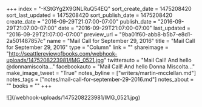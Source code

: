 +++
index = "-KStGYg2X9GNLRuQ54EQ"
sort_create_date = 1475208420
sort_last_updated = 1475208420
sort_publish_date = 1475208420
create_date = "2016-09-29T21:07:00-07:00"
publish_date = "2016-09-29T21:07:00-07:00"
date = "2016-09-29T21:07:00-07:00"
last_updated = "2016-09-29T21:07:00-07:00"
preview_url = "9ba01f60-abb8-b5b7-e8d1-2a501487857c"
name = "Mail Call for September 29, 2016"
title = "Mail Call for September 29, 2016"
type = "Column"
link = ""
shareimage = "http://seattlereviewofbooks.com/webhook-uploads/1475208223981/IMG_0521.jpg"
twitterauto = "Mail Call! And hello @donnamiscolta..."
facebookauto = "Mail Call! And hello Donna Miscolta..."
make_image_tweet = "True"
notes_byline = ["writers/martin-mcclellan.md"]
notes_tags = ["notes/mail-call-for-september-29-2016.md"]
notes_about = ""
books = ""
+++
<p class="image">![](/webhook-uploads/1475208223981/IMG_0521.jpg)</p>